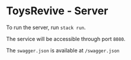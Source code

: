 # ToysRevive - Server

To run the server, run `stack run`.

The service will be accessible through port `8080`.

The `swagger.json` is available at `/swagger.json`

